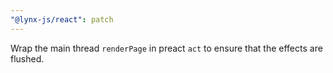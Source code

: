 ```yaml
---
"@lynx-js/react": patch
---
```


Wrap the main thread `renderPage` in preact `act` to ensure that the effects are flushed.
